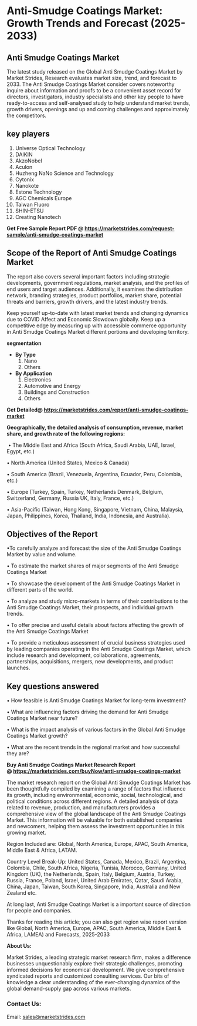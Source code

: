 <h1>Anti-Smudge Coatings Market: Growth Trends and Forecast (2025-2033)</h1>
<h2>Anti Smudge Coatings Market</h2>
<p>The latest study released on the Global Anti Smudge Coatings Market by Market Strides, Research evaluates market size, trend, and forecast to 2033. The Anti Smudge Coatings Market consider covers noteworthy inquire about information and proofs to be a convenient asset record for directors, investigators, industry specialists and other key people to have ready-to-access and self-analysed study to help understand market trends, growth drivers, openings and up and coming challenges and approximately the competitors.</p>
<h2>key players<strong>&nbsp;</strong></h2>
<ol>
<li>Universe Optical Technology</li>
<li>DAIKIN</li>
<li>AkzoNobel</li>
<li>Aculon</li>
<li>Huzheng NaNo Science and Technology</li>
<li>Cytonix</li>
<li>Nanokote</li>
<li>Estone Technology</li>
<li>AGC Chemicals Europe</li>
<li>Taiwan Fluoro</li>
<li>SHIN-ETSU</li>
<li>Creating Nanotech</li>
</ol>
<p><strong>Get Free Sample Report PDF @ <a href="https://marketstrides.com/request-sample/anti-smudge-coatings-market">https://marketstrides.com/request-sample/anti-smudge-coatings-market</a></strong></p>
<h2><strong> Scope of the Report of Anti Smudge Coatings Market</strong></h2>
<p>The report also covers several important factors including strategic developments, government regulations, market analysis, and the profiles of end users and target audiences. Additionally, it examines the distribution network, branding strategies, product portfolios, market share, potential threats and barriers, growth drivers, and the latest industry trends.</p>
<p>Keep yourself up-to-date with latest market trends and changing dynamics due to COVID Affect and Economic Slowdown globally. Keep up a competitive edge by measuring up with accessible commerce opportunity in Anti Smudge Coatings Market different portions and developing territory.</p>
<p><strong>segmentation</strong></p>
<ul>
<li><strong>By Type</strong>
<ol>
<li>Nano</li>
<li>Others</li>
</ol>
</li>
<li><strong>By Application</strong>
<ol>
<li>Electronics</li>
<li>Automotive and Energy</li>
<li>Buildings and Construction</li>
<li>Others</li>
</ol>
</li>
</ul>
<p><strong>Get Detailed@ <a href="https://marketstrides.com/report/anti-smudge-coatings-market">https://marketstrides.com/report/anti-smudge-coatings-market</a></strong></p>
<p><strong>Geographically, the detailed analysis of consumption, revenue, market share, and growth rate of the following regions:</strong></p>
<p>&nbsp;&bull; The Middle East and Africa (South Africa, Saudi Arabia, UAE, Israel, Egypt, etc.)</p>
<p>&bull; North America (United States, Mexico &amp; Canada)</p>
<p>&bull; South America (Brazil, Venezuela, Argentina, Ecuador, Peru, Colombia, etc.)</p>
<p>&bull; Europe (Turkey, Spain, Turkey, Netherlands Denmark, Belgium, Switzerland, Germany, Russia UK, Italy, France, etc.)</p>
<p>&bull; Asia-Pacific (Taiwan, Hong Kong, Singapore, Vietnam, China, Malaysia, Japan, Philippines, Korea, Thailand, India, Indonesia, and Australia).</p>
<h2>Objectives of the Report</h2>
<p>&bull;To carefully analyze and forecast the size of the Anti Smudge Coatings Market by value and volume.</p>
<p>&bull; To estimate the market shares of major segments of the Anti Smudge Coatings Market</p>
<p>&bull; To showcase the development of the Anti Smudge Coatings Market in different parts of the world.</p>
<p>&bull; To analyze and study micro-markets in terms of their contributions to the Anti Smudge Coatings Market, their prospects, and individual growth trends.</p>
<p>&bull; To offer precise and useful details about factors affecting the growth of the Anti Smudge Coatings Market</p>
<p>&bull; To provide a meticulous assessment of crucial business strategies used by leading companies operating in the Anti Smudge Coatings Market, which include research and development, collaborations, agreements, partnerships, acquisitions, mergers, new developments, and product launches.</p>
<h2>Key questions answered</h2>
<p>&bull; How feasible is Anti Smudge Coatings Market for long-term investment?</p>
<p>&bull; What are influencing factors driving the demand for Anti Smudge Coatings Market near future?</p>
<p>&bull; What is the impact analysis of various factors in the Global Anti Smudge Coatings Market growth?</p>
<p>&bull; What are the recent trends in the regional market and how successful they are?</p>
<p><strong>Buy Anti Smudge Coatings Market Research Report @&nbsp;<a href="https://marketstrides.com/buyNow/anti-smudge-coatings-market">https://marketstrides.com/buyNow/anti-smudge-coatings-market</a></strong></p>
<p>The market research report on the Global Anti Smudge Coatings Market has been thoughtfully compiled by examining a range of factors that influence its growth, including environmental, economic, social, technological, and political conditions across different regions. A detailed analysis of data related to revenue, production, and manufacturers provides a comprehensive view of the global landscape of the Anti Smudge Coatings Market. This information will be valuable for both established companies and newcomers, helping them assess the investment opportunities in this growing market.</p>
<p>Region Included are: Global, North America, Europe, APAC, South America, Middle East &amp; Africa, LATAM.</p>
<p>Country Level Break-Up: United States, Canada, Mexico, Brazil, Argentina, Colombia, Chile, South Africa, Nigeria, Tunisia, Morocco, Germany, United Kingdom (UK), the Netherlands, Spain, Italy, Belgium, Austria, Turkey, Russia, France, Poland, Israel, United Arab Emirates, Qatar, Saudi Arabia, China, Japan, Taiwan, South Korea, Singapore, India, Australia and New Zealand etc.</p>
<p>At long last, Anti Smudge Coatings Market is a important source of direction for people and companies.</p>
<p>Thanks for reading this article; you can also get region wise report version like Global, North America, Europe, APAC, South America, Middle East &amp; Africa, LAMEA) and Forecasts, 2025-2033</p>
<p><strong>About Us: </strong></p>
<p>Market Strides, a leading strategic market research firm, makes a difference businesses unquestionably explore their strategic challenges, promoting informed decisions for economical development. We give comprehensive syndicated reports and customized consulting services. Our bits of knowledge a clear understanding of the ever-changing dynamics of the global demand-supply gap across various markets.</p>
<h3>Contact Us:</h3>
<p>Email: <a href="mailto:sales@marketstrides.com">sales@marketstrides.com</a></p>
